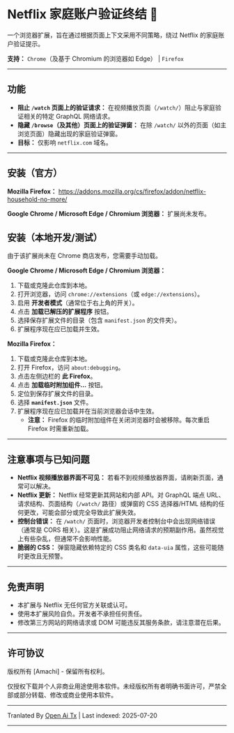 # Netflix 家庭账户验证终结 🚫

一个浏览器扩展，旨在通过根据页面上下文采用不同策略，绕过 Netflix 的家庭账户验证提示。

**支持：** `Chrome`（及基于 Chromium 的浏览器如 Edge） | `Firefox`

---

## 功能

*   **阻止 `/watch` 页面上的验证请求：** 在视频播放页面（`/watch/`）阻止与家庭验证相关的特定 GraphQL 网络请求。
*   **隐藏 `/browse`（及其他）页面上的验证弹窗：** 在除 `/watch/` 以外的页面（如主浏览页面）隐藏出现的家庭验证弹窗。
*   **目标：** 仅影响 `netflix.com` 域名。

---

## 安装（官方）

**Mozilla Firefox：** https://addons.mozilla.org/cs/firefox/addon/netflix-household-no-more/

**Google Chrome / Microsoft Edge / Chromium 浏览器：** 扩展尚未发布。

## 安装（本地开发/测试）

由于该扩展尚未在 Chrome 商店发布，您需要手动加载。

**Google Chrome / Microsoft Edge / Chromium 浏览器：**

1.  下载或克隆此仓库到本地。
2.  打开浏览器，访问 `chrome://extensions`（或 `edge://extensions`）。
3.  启用 **开发者模式**（通常位于右上角的开关）。
4.  点击 **加载已解压的扩展程序** 按钮。
5.  选择保存扩展文件的目录（包含 `manifest.json` 的文件夹）。
6.  扩展程序现在应已加载并生效。

**Mozilla Firefox：**

1.  下载或克隆此仓库到本地。
2.  打开 Firefox，访问 `about:debugging`。
3.  点击左侧边栏的 **此 Firefox**。
4.  点击 **加载临时附加组件...** 按钮。
5.  定位到保存扩展文件的目录。
6.  选择 **`manifest.json`** 文件。
7.  扩展程序现在应已加载并在当前浏览器会话中生效。
    *   **注意：** Firefox 的临时附加组件在关闭浏览器时会被移除。每次重启 Firefox 时需重新加载。

---

## 注意事项与已知问题

*   **Netflix 视频播放器界面不可见：** 若看不到视频播放器界面，请刷新页面，通常可以解决。
*   **Netflix 更新：** Netflix 经常更新其网站和内部 API。对 GraphQL 端点 URL、请求结构、页面结构（`/watch/` 路径）或弹窗的 CSS 选择器/HTML 结构的任何更改，可能会部分或完全导致此扩展失效。
*   **控制台错误：** 在 `/watch/` 页面时，浏览器开发者控制台中会出现网络错误（通常是 CORS 相关）。这是扩展成功阻止网络请求的预期副作用。虽然视觉上有些杂乱，但通常不会影响性能。
*   **脆弱的 CSS：** 弹窗隐藏依赖特定的 CSS 类名和 `data-uia` 属性，这些可能随时更改且无预警。

---

## 免责声明

*   本扩展与 Netflix 无任何官方关联或认可。
*   使用本扩展风险自负。开发者不承担任何责任。
*   修改第三方网站的网络请求或 DOM 可能违反其服务条款，请注意潜在后果。

---

## 许可协议

版权所有 [Amachi] - 保留所有权利。

仅授权下载并个人非商业用途使用本软件。未经版权所有者明确书面许可，严禁全部或部分转载、修改或商业使用本软件。





---

Tranlated By [Open Ai Tx](https://github.com/OpenAiTx/OpenAiTx) | Last indexed: 2025-07-20

---